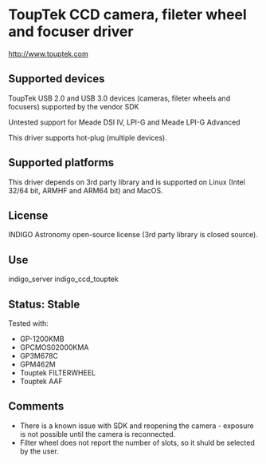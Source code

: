 # ToupTek CCD camera, fileter wheel and focuser driver

http://www.touptek.com

## Supported devices

ToupTek USB 2.0 and USB 3.0 devices (cameras, fileter wheels and focusers) supported by the vendor SDK

Untested support for Meade DSI IV, LPI-G and Meade LPI-G Advanced

This driver supports hot-plug (multiple devices).

## Supported platforms

This driver depends on 3rd party library and is supported on Linux (Intel 32/64 bit, ARMHF and ARM64 bit) and MacOS.

## License

INDIGO Astronomy open-source license (3rd party library is closed source).

## Use

indigo_server indigo_ccd_touptek

## Status: Stable

Tested with:
* GP-1200KMB
* GPCMOS02000KMA
* GP3M678C
* GPM462M
* Touptek FILTERWHEEL
* Touptek AAF

## Comments

* There is a known issue with SDK and reopening the camera - exposure is not possible until the camera is reconnected.
* Filter wheel does not report the number of slots, so it shuld be selected by the user.
